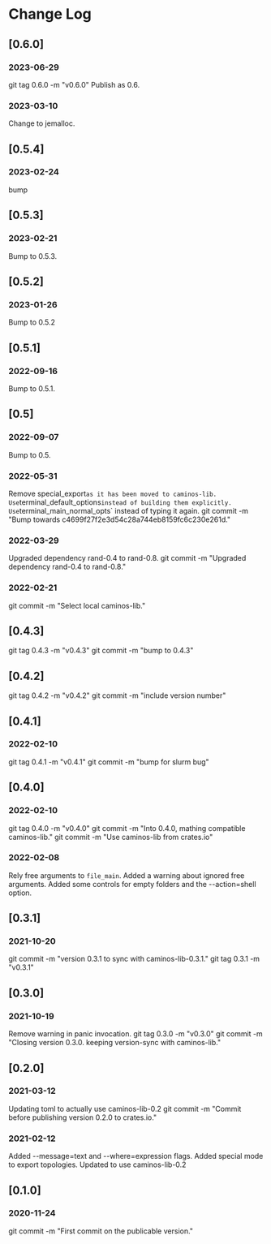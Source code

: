 # Change Log


## [0.6.0]

### 2023-06-29
git tag 0.6.0 -m "v0.6.0"
Publish as 0.6. 

### 2023-03-10
Change to jemalloc.

## [0.5.4]

### 2023-02-24
bump

## [0.5.3]

### 2023-02-21
Bump to 0.5.3.

## [0.5.2]

### 2023-01-26
Bump to 0.5.2

## [0.5.1]

### 2022-09-16
Bump to 0.5.1.

## [0.5]

### 2022-09-07
Bump to 0.5.

### 2022-05-31
Remove  special_export` as it has been moved to caminos-lib.
Use `terminal_default_options` instead of building them explicitly.
Use `terminal_main_normal_opts` instead of typing it again.
git commit -m "Bump towards c4699f27f2e3d54c28a744eb8159fc6c230e261d."

### 2022-03-29
Upgraded dependency rand-0.4 to rand-0.8.
git commit -m "Upgraded dependency rand-0.4 to rand-0.8."

### 2022-02-21
git commit -m "Select local caminos-lib."


## [0.4.3]
git tag 0.4.3 -m "v0.4.3"
git commit -m "bump to 0.4.3"

## [0.4.2]
git tag 0.4.2 -m "v0.4.2"
git commit -m "include version number"

## [0.4.1]
### 2022-02-10
git tag 0.4.1 -m "v0.4.1"
git commit -m "bump for slurm bug"

## [0.4.0]
### 2022-02-10
git tag 0.4.0 -m "v0.4.0"
git commit -m "Into 0.4.0, mathing compatible caminos-lib."
git commit -m "Use caminos-lib from crates.io"

### 2022-02-08
Rely free arguments to `file_main`.
Added a warning about ignored free arguments.
Added some controls for empty folders and the --action=shell option.

## [0.3.1]

### 2021-10-20
git commit -m "version 0.3.1 to sync with caminos-lib-0.3.1."
git tag 0.3.1 -m "v0.3.1"

## [0.3.0]

### 2021-10-19
Remove warning in panic invocation.
git tag 0.3.0 -m "v0.3.0"
git commit -m "Closing version 0.3.0. keeping version-sync with caminos-lib."


## [0.2.0]


### 2021-03-12
Updating toml to actually use caminos-lib-0.2
git commit -m "Commit before publishing version 0.2.0 to crates.io."

### 2021-02-12
Added --message=text and --where=expression flags.
Added special mode to export topologies.
Updated to use caminos-lib-0.2


## [0.1.0]

### 2020-11-24
git commit -m "First commit on the publicable version."


